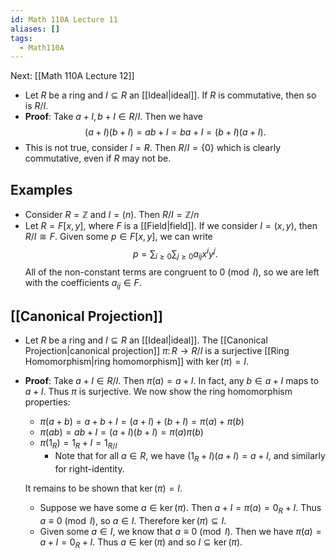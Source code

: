 ```yaml
---
id: Math 110A Lecture 11
aliases: []
tags:
  - Math110A
---
```


Next: [[Math 110A Lecture 12]]

- Let $R$ be a ring and $I\subseteq R$ an [[Ideal|ideal]]. If $R$ is
  commutative, then so is $R / I$.
- **Proof**: Take $a + I, b + I\in R / I$. Then we have
  $$
  (a + I)(b + I) = ab + I = ba + I = (b + I)(a + I).
  $$
- This is not true, consider $I = R$. Then $R / I = \{0\}$ which is clearly
  commutative, even if $R$ may not be.

## Examples

- Consider $R = \mathbb{Z}$ and $I = (n)$. Then $R / I = \mathbb{Z} / n$
- Let $R = F[x, y]$, where $F$ is a [[Field|field]]. If we consider
  $I = (x, y)$, then $R / I\cong F$. Given some $p\in F[x, y]$, we can write
  $$
    p = \sum_{i \geq 0}\sum_{j \geq 0} a_{ij}x^iy^j.
  $$
  All of the non-constant terms are congruent to $0\pmod I$, so we are left with
  the coefficients $a_{ij}\in F$.

## [[Canonical Projection]]

- Let $R$ be a ring and $I\subseteq R$ an [[Ideal|ideal]]. The
  [[Canonical Projection|canonical projection]] $\pi\colon R\to R / I$ is a
  surjective [[Ring Homomorphism|ring homomorphism]] with $\ker(\pi) = I$.
- **Proof**: Take $a + I\in R / I$. Then $\pi(a) = a + I$. In fact, any
  $b\in a + I$ maps to $a + I$. Thus $\pi$ is surjective. We now show the ring
  homomorphism properties:

  - $\pi(a + b) = a + b + I = (a + I) + (b + I) = \pi(a) + \pi(b)$
  - $\pi(ab) = ab + I = (a + I)(b + I) = \pi(a)\pi(b)$
  - $\pi(1_R) = 1_R + I = 1_{R / I}$
    - Note that for all $a\in R$, we have $(1_R + I)(a + I) = a + I$, and
      similarly for right-identity.

  It remains to be shown that $\ker(\pi) = I$.

  - Suppose we have some $a\in\ker(\pi)$. Then $a + I = \pi(a) = 0_R + I$. Thus
    $a\equiv 0\pmod I$, so $a\in I$. Therefore $\ker(\pi)\subseteq I$.
  - Given some $a\in I$, we know that $a\equiv 0\pmod I$. Then we have
    $\pi(a) = a + I = 0_R + I$. Thus $a\in\ker(\pi)$ and so
    $I\subseteq\ker(\pi)$.
